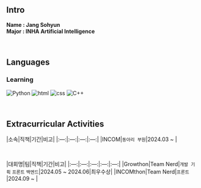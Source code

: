 ## Intro
<strong>Name : Jang Sohyun</strong><br>
<strong>Major : INHA Artificial Intelligence</strong>

<br>

## Languages
### Learning
![Python](https://img.shields.io/badge/Python-3776AB?style=for-the-badge&logo=python&logoColor=white)
![html](https://img.shields.io/badge/HTML-239120?style=for-the-badge&logo=html5&logoColor=white)
![css](https://img.shields.io/badge/CSS-239120?&style=for-the-badge&logo=css3&logoColor=white)
![C++](https://img.shields.io/badge/C%2B%2B-00599C?style=for-the-badge&logo=c%2B%2B&logoColor=white)

<br>

## Extracurricular Activities
|소속|직책|기간|비고|
|:—:|:—:|:—:|:—:|
|INCOM|`동아리 부원`|2024.03 ~ |

<br>

|대회명|팀|직책|기간|비고|
|:—:|:—:|:—:|:—:|:—:|
|Growthon|Team Nerd|`개발 기획` `프론트` `백엔드`|2024.05 ~ 2024.06|최우수상|
|INCOMthon|Team Nerd|`프론트` |2024.09 ~ |

